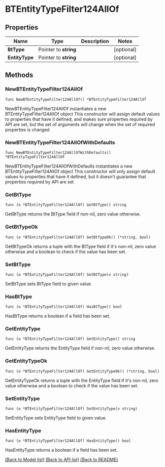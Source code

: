 # BTEntityTypeFilter124AllOf

## Properties

Name | Type | Description | Notes
------------ | ------------- | ------------- | -------------
**BtType** | Pointer to **string** |  | [optional] 
**EntityType** | Pointer to **string** |  | [optional] 

## Methods

### NewBTEntityTypeFilter124AllOf

`func NewBTEntityTypeFilter124AllOf() *BTEntityTypeFilter124AllOf`

NewBTEntityTypeFilter124AllOf instantiates a new BTEntityTypeFilter124AllOf object
This constructor will assign default values to properties that have it defined,
and makes sure properties required by API are set, but the set of arguments
will change when the set of required properties is changed

### NewBTEntityTypeFilter124AllOfWithDefaults

`func NewBTEntityTypeFilter124AllOfWithDefaults() *BTEntityTypeFilter124AllOf`

NewBTEntityTypeFilter124AllOfWithDefaults instantiates a new BTEntityTypeFilter124AllOf object
This constructor will only assign default values to properties that have it defined,
but it doesn't guarantee that properties required by API are set

### GetBtType

`func (o *BTEntityTypeFilter124AllOf) GetBtType() string`

GetBtType returns the BtType field if non-nil, zero value otherwise.

### GetBtTypeOk

`func (o *BTEntityTypeFilter124AllOf) GetBtTypeOk() (*string, bool)`

GetBtTypeOk returns a tuple with the BtType field if it's non-nil, zero value otherwise
and a boolean to check if the value has been set.

### SetBtType

`func (o *BTEntityTypeFilter124AllOf) SetBtType(v string)`

SetBtType sets BtType field to given value.

### HasBtType

`func (o *BTEntityTypeFilter124AllOf) HasBtType() bool`

HasBtType returns a boolean if a field has been set.

### GetEntityType

`func (o *BTEntityTypeFilter124AllOf) GetEntityType() string`

GetEntityType returns the EntityType field if non-nil, zero value otherwise.

### GetEntityTypeOk

`func (o *BTEntityTypeFilter124AllOf) GetEntityTypeOk() (*string, bool)`

GetEntityTypeOk returns a tuple with the EntityType field if it's non-nil, zero value otherwise
and a boolean to check if the value has been set.

### SetEntityType

`func (o *BTEntityTypeFilter124AllOf) SetEntityType(v string)`

SetEntityType sets EntityType field to given value.

### HasEntityType

`func (o *BTEntityTypeFilter124AllOf) HasEntityType() bool`

HasEntityType returns a boolean if a field has been set.


[[Back to Model list]](../README.md#documentation-for-models) [[Back to API list]](../README.md#documentation-for-api-endpoints) [[Back to README]](../README.md)


